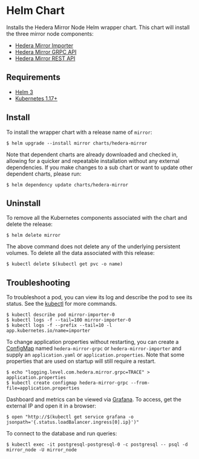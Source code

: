 # Helm Chart

Installs the Hedera Mirror Node Helm wrapper chart. This chart will install the three mirror node components:

- [Hedera Mirror Importer](hedera-mirror-importer)
- [Hedera Mirror GRPC API](hedera-mirror-grpc)
- [Hedera Mirror REST API](hedera-mirror-rest)

## Requirements

- [Helm 3](https://helm.sh)
- [Kubernetes 1.17+](https://kubernetes.io)

## Install

To install the wrapper chart with a release name of `mirror`:

```shell script
$ helm upgrade --install mirror charts/hedera-mirror
```

Note that dependent charts are already downloaded and checked in, allowing for a quicker and repeatable installation without any external dependencies. If you make changes to a sub chart or want to update other dependent charts, please run:

```shell script
$ helm dependency update charts/hedera-mirror
```

## Uninstall

To remove all the Kubernetes components associated with the chart and delete the release:

```shell script
$ helm delete mirror
```

The above command does not delete any of the underlying persistent volumes. To delete all the data associated with this release:

```shell script
$ kubectl delete $(kubectl get pvc -o name)
```

## Troubleshooting

To troubleshoot a pod, you can view its log and describe the pod to see its status. See the [kubectl](https://kubernetes.io/docs/reference/kubectl/overview/) for more commands.

```shell script
$ kubectl describe pod mirror-importer-0
$ kubectl logs -f --tail=100 mirror-importer-0
$ kubectl logs -f --prefix --tail=10 -l app.kubernetes.io/name=importer
```

To change application properties without restarting, you can create a [ConfigMap](https://kubernetes.io/docs/tasks/configure-pod-container/configure-pod-configmap/#create-configmaps-from-files) named `hedera-mirror-grpc` or `hedera-mirror-importer` and supply an `application.yaml` or `application.properties`. Note that some properties that are used on startup will still require a restart.

```shell script
$ echo "logging.level.com.hedera.mirror.grpc=TRACE" > application.properties
$ kubectl create configmap hedera-mirror-grpc --from-file=application.properties
```

Dashboard and metrics can be viewed via [Grafana](https://grafana.com). To access, get the external IP and open it in a browser:

```shell script
$ open "http://$(kubectl get service grafana -o jsonpath='{.status.loadBalancer.ingress[0].ip}')"
```

To connect to the database and run queries:

```shell script
$ kubectl exec -it postgresql-postgresql-0 -c postgresql -- psql -d mirror_node -U mirror_node
```

